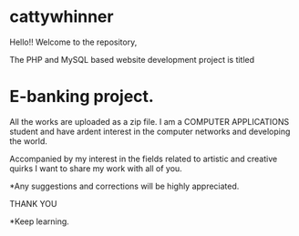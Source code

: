 # cattywhinner

Hello!!
Welcome to the repository,

The PHP and MySQL based website development project
is titled
# E-banking project.
All the works are uploaded as a zip file.
I am a COMPUTER APPLICATIONS student and have ardent interest in the computer networks and developing the
world.

Accompanied by my interest in the fields related to artistic and creative quirks I want to share my work with all of you.

*Any suggestions and corrections will be highly appreciated.

THANK YOU

*Keep learning. 
